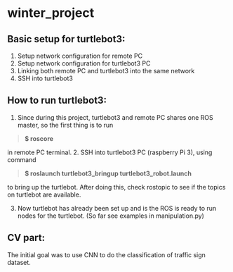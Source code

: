 # winter_project

## Basic setup for turtlebot3:
1. Setup network configuration for remote PC
2. Setup network configuration for turtlebot3 PC
3. Linking both remote PC and turtlebot3 into the same network
4. SSH into turtlebot3


## How to run turtlebot3:
1. Since during this project, turtlebot3 and remote PC shares one ROS master, so the first thing is to run
>**$ roscore**

  in remote PC terminal.
2. SSH into turtlebot3 PC (raspberry Pi 3), using command
>**$ roslaunch turtlebot3_bringup turtlebot3_robot.launch**

  to bring up the turtlebot. After doing this, check rostopic to see if the topics on turtlebot are available.

3. Now turtlebot has already been set up and is the ROS is ready to run nodes for the turtlebot. (So far see examples in manipulation.py)

## CV part:

The initial goal was to use CNN to do the classification of traffic sign dataset.
